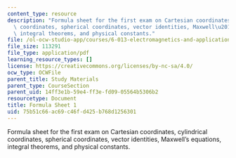 ```yaml
---
content_type: resource
description: "Formula sheet for the first exam on Cartesian coordinates, cylindrical\
  \ coordinates, spherical coordinates, vector identities, Maxwell\u2019s equations,\
  \ integral theorems, and physical constants."
file: /ol-ocw-studio-app/courses/6-013-electromagnetics-and-applications-fall-2005/75b51c66ac69c46fd425b768d1256301_formula_sheet1.pdf
file_size: 113291
file_type: application/pdf
learning_resource_types: []
license: https://creativecommons.org/licenses/by-nc-sa/4.0/
ocw_type: OCWFile
parent_title: Study Materials
parent_type: CourseSection
parent_uid: 14ff3e1b-59e4-ff3e-fd09-05564b5306b2
resourcetype: Document
title: Formula Sheet 1
uid: 75b51c66-ac69-c46f-d425-b768d1256301
---
```

Formula sheet for the first exam on Cartesian coordinates, cylindrical coordinates, spherical coordinates, vector identities, Maxwell’s equations, integral theorems, and physical constants.